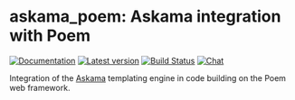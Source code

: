 # askama_poem: Askama integration with Poem

[![Documentation](https://docs.rs/askama_poem/badge.svg)](https://docs.rs/askama_poem/)
[![Latest version](https://img.shields.io/crates/v/askama_poem.svg)](https://crates.io/crates/askama_poem)
[![Build Status](https://github.com/djc/askama/workflows/CI/badge.svg)](https://github.com/djc/askama/actions?query=workflow%3ACI)
[![Chat](https://img.shields.io/discord/976380008299917365?logo=discord)](https://discord.gg/ZucwjE6bmT)

Integration of the [Askama](https://github.com/djc/askama) templating engine in
code building on the Poem web framework.
